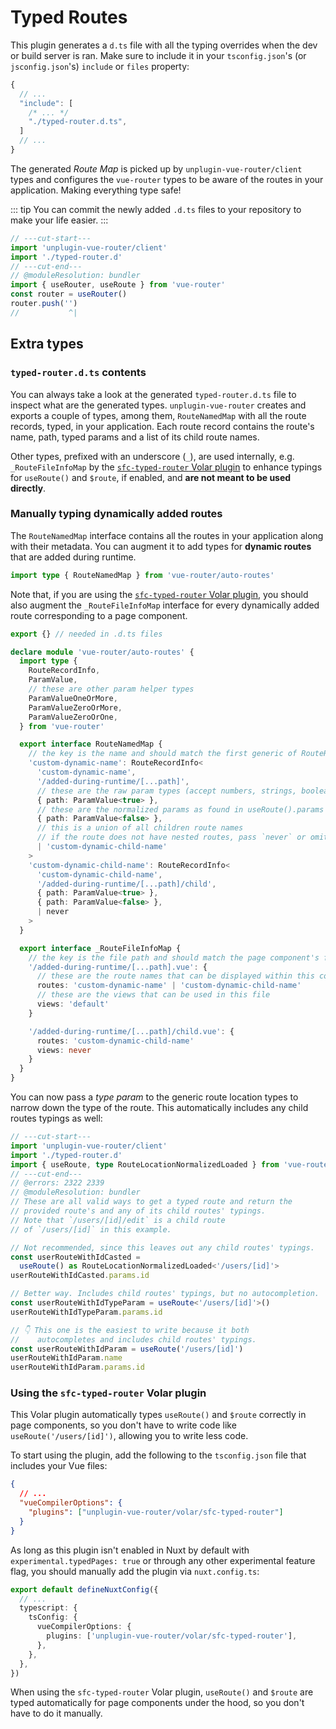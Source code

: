 # Typed Routes

This plugin generates a `d.ts` file with all the typing overrides when the dev or build server is ran. Make sure to include it in your `tsconfig.json`'s (or `jsconfig.json`'s) `include` or `files` property:

```js
{
  // ...
  "include": [
    /* ... */
    "./typed-router.d.ts",
  ]
  // ...
}
```

The generated _Route Map_ is picked up by `unplugin-vue-router/client` types and configures the `vue-router` types to be aware of the routes in your application. Making everything type safe!

::: tip
You can commit the newly added `.d.ts` files to your repository to make your life easier.
:::

```ts twoslash
// ---cut-start---
import 'unplugin-vue-router/client'
import './typed-router.d'
// ---cut-end---
// @moduleResolution: bundler
import { useRouter, useRoute } from 'vue-router'
const router = useRouter()
router.push('')
//           ^|
```

## Extra types

### `typed-router.d.ts` contents

You can always take a look at the generated `typed-router.d.ts` file to inspect what are the generated types. `unplugin-vue-router` creates and exports a couple of types, among them, `RouteNamedMap` with all the route records, typed, in your application. Each route record contains the route's name, path, typed params and a list of its child route names.

Other types, prefixed with an underscore (`_`), are used internally, e.g. `_RouteFileInfoMap` by the [`sfc-typed-router` Volar plugin](#using-the-sfc-typed-router-volar-plugin) to enhance typings for `useRoute()` and `$route`, if enabled, and **are not meant to be used directly**.

### Manually typing dynamically added routes

The `RouteNamedMap` interface contains all the routes in your application along with their metadata. You can augment it to add types for **dynamic routes** that are added during runtime.

```ts
import type { RouteNamedMap } from 'vue-router/auto-routes'
```

Note that, if you are using the [`sfc-typed-router` Volar plugin](#using-the-sfc-typed-router-volar-plugin), you should also augment the `_RouteFileInfoMap` interface for every dynamically added route corresponding to a page component.

```ts
export {} // needed in .d.ts files

declare module 'vue-router/auto-routes' {
  import type {
    RouteRecordInfo,
    ParamValue,
    // these are other param helper types
    ParamValueOneOrMore,
    ParamValueZeroOrMore,
    ParamValueZeroOrOne,
  } from 'vue-router'

  export interface RouteNamedMap {
    // the key is the name and should match the first generic of RouteRecordInfo
    'custom-dynamic-name': RouteRecordInfo<
      'custom-dynamic-name',
      '/added-during-runtime/[...path]',
      // these are the raw param types (accept numbers, strings, booleans, etc)
      { path: ParamValue<true> },
      // these are the normalized params as found in useRoute().params
      { path: ParamValue<false> },
      // this is a union of all children route names
      // if the route does not have nested routes, pass `never` or omit this generic entirely
      | 'custom-dynamic-child-name'
    >
    'custom-dynamic-child-name': RouteRecordInfo<
      'custom-dynamic-child-name',
      '/added-during-runtime/[...path]/child',
      { path: ParamValue<true> },
      { path: ParamValue<false> },
      | never
    >
  }

  export interface _RouteFileInfoMap {
    // the key is the file path and should match the page component's file path
    '/added-during-runtime/[...path].vue': {
      // these are the route names that can be displayed within this component
      routes: 'custom-dynamic-name' | 'custom-dynamic-child-name'
      // these are the views that can be used in this file
      views: 'default'
    }

    '/added-during-runtime/[...path]/child.vue': {
      routes: 'custom-dynamic-child-name'
      views: never
    }
  }
}
```

You can now pass a _type param_ to the generic route location types to narrow down the type of the route. This automatically includes any child routes typings as well:

```ts twoslash
// ---cut-start---
import 'unplugin-vue-router/client'
import './typed-router.d'
import { useRoute, type RouteLocationNormalizedLoaded } from 'vue-router'
// ---cut-end---
// @errors: 2322 2339
// @moduleResolution: bundler
// These are all valid ways to get a typed route and return the
// provided route's and any of its child routes' typings.
// Note that `/users/[id]/edit` is a child route
// of `/users/[id]` in this example.

// Not recommended, since this leaves out any child routes' typings.
const userRouteWithIdCasted =
  useRoute() as RouteLocationNormalizedLoaded<'/users/[id]'>
userRouteWithIdCasted.params.id

// Better way. Includes child routes' typings, but no autocompletion.
const userRouteWithIdTypeParam = useRoute<'/users/[id]'>()
userRouteWithIdTypeParam.params.id

// 👇 This one is the easiest to write because it both
//    autocompletes and includes child routes' typings.
const userRouteWithIdParam = useRoute('/users/[id]')
userRouteWithIdParam.name
userRouteWithIdParam.params.id
```

### Using the `sfc-typed-router` Volar plugin

This Volar plugin automatically types `useRoute()` and `$route` correctly in page components, so you don't have to write code like `useRoute('/users/[id]')`, allowing you to write less code.

To start using the plugin, add the following to the `tsconfig.json` file that includes your Vue files:

```json
{
  // ...
  "vueCompilerOptions": {
    "plugins": ["unplugin-vue-router/volar/sfc-typed-router"]
  }
}
```

As long as this plugin isn't enabled in Nuxt by default with `experimental.typedPages: true` or through any other experimental feature flag, you should manually add the plugin via `nuxt.config.ts`:

```ts
export default defineNuxtConfig({
  // ...
  typescript: {
    tsConfig: {
      vueCompilerOptions: {
        plugins: ['unplugin-vue-router/volar/sfc-typed-router'],
      },
    },
  },
})
```

When using the `sfc-typed-router` Volar plugin, `useRoute()` and `$route` are typed automatically for page components under the hood, so you don't have to do it manually.
